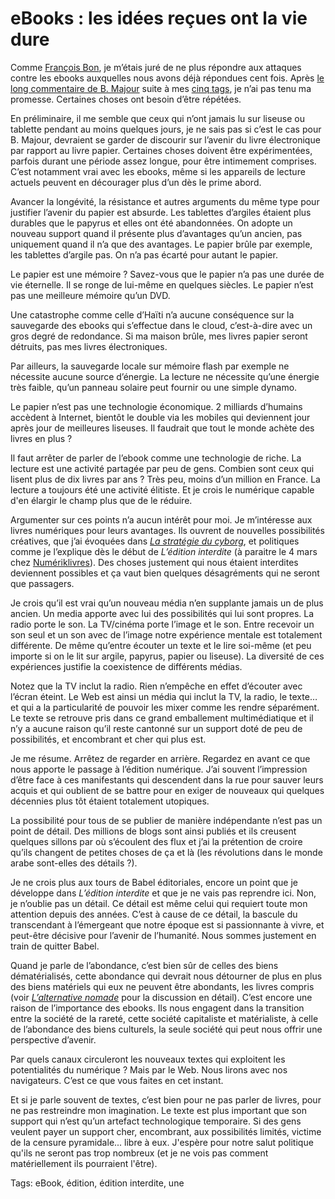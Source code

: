 # eBooks : les idées reçues ont la vie dure

Comme [François Bon](http://www.tierslivre.net/), je m’étais juré de ne plus répondre aux attaques contre les ebooks auxquelles nous avons déjà répondues cent fois. Après [le long commentaire de B. Majour](/2011/02/24/si-des-millions-de-personnes-imitent-alors-nous-changeons-le-monde/#comment-88726) suite à mes [cinq tags](/2011/02/24/si-des-millions-de-personnes-imitent-alors-nous-changeons-le-monde), je n’ai pas tenu ma promesse. Certaines choses ont besoin d’être répétées.

En préliminaire, il me semble que ceux qui n’ont jamais lu sur liseuse ou tablette pendant au moins quelques jours, je ne sais pas si c’est le cas pour B. Majour, devraient se garder de discourir sur l’avenir du livre électronique par rapport au livre papier. Certaines choses doivent être expérimentées, parfois durant une période assez longue, pour être intimement comprises. C’est notamment vrai avec les ebooks, même si les appareils de lecture actuels peuvent en décourager plus d’un dès le prime abord.

Avancer la longévité, la résistance et autres arguments du même type pour justifier l’avenir du papier est absurde. Les tablettes d’argiles étaient plus durables que le papyrus et elles ont été abandonnées. On adopte un nouveau support quand il présente plus d’avantages qu’un ancien, pas uniquement quand il n’a que des avantages. Le papier brûle par exemple, les tablettes d’argile pas. On n’a pas écarté pour autant le papier.

Le papier est une mémoire ? Savez-vous que le papier n’a pas une durée de vie éternelle. Il se ronge de lui-même en quelques siècles. Le papier n’est pas une meilleure mémoire qu’un DVD.

Une catastrophe comme celle d’Haïti n’a aucune conséquence sur la sauvegarde des ebooks qui s’effectue dans le cloud, c’est-à-dire avec un gros degré de redondance. Si ma maison brûle, mes livres papier seront détruits, pas mes livres électroniques.

Par ailleurs, la sauvegarde locale sur mémoire flash par exemple ne nécessite aucune source d’énergie. La lecture ne nécessite qu’une énergie très faible, qu’un panneau solaire peut fournir ou une simple dynamo.

Le papier n’est pas une technologie économique. 2 milliards d’humains accèdent à Internet, bientôt le double via les mobiles qui deviennent jour après jour de meilleures liseuses. Il faudrait que tout le monde achète des livres en plus ?

Il faut arrêter de parler de l’ebook comme une technologie de riche. La lecture est une activité partagée par peu de gens. Combien sont ceux qui lisent plus de dix livres par ans ? Très peu, moins d’un million en France. La lecture a toujours été une activité élitiste. Et je crois le numérique capable d'en élargir le champ plus que de le réduire.

Argumenter sur ces points n’a aucun intérêt pour moi. Je m’intéresse aux livres numériques pour leurs avantages. Ils ouvrent de nouvelles possibilités créatives, que j’ai évoquées dans [*La stratégie du cyborg*](/la-strategie-du-cyborg/), et politiques comme je l’explique dès le début de *L’édition interdite* (à paraitre le 4 mars chez [Numériklivres](http://www.numeriklivres.com/)). Des choses justement qui nous étaient interdites deviennent possibles et ça vaut bien quelques désagréments qui ne seront que passagers.

Je crois qu’il est vrai qu’un nouveau média n’en supplante jamais un de plus ancien. Un media apporte avec lui des possibilités qui lui sont propres. La radio porte le son. La TV/cinéma porte l’image et le son. Entre recevoir un son seul et un son avec de l’image notre expérience mentale est totalement différente. De même qu’entre écouter un texte et le lire soi-même (et peu importe si on le lit sur argile, papyrus, papier ou liseuse). La diversité de ces expériences justifie la coexistence de différents médias.

Notez que la TV inclut la radio. Rien n’empêche en effet d’écouter avec l’écran éteint. Le Web est ainsi un média qui inclut la TV, la radio, le texte… et qui a la particularité de pouvoir les mixer comme les rendre séparément. Le texte se retrouve pris dans ce grand emballement multimédiatique et il n’y a aucune raison qu’il reste cantonné sur un support doté de peu de possibilités, et encombrant et cher qui plus est.

Je me résume. Arrêtez de regarder en arrière. Regardez en avant ce que nous apporte le passage à l’édition numérique. J’ai souvent l’impression d’être face à ces manifestants qui descendent dans la rue pour sauver leurs acquis et qui oublient de se battre pour en exiger de nouveaux qui quelques décennies plus tôt étaient totalement utopiques.

La possibilité pour tous de se publier de manière indépendante n’est pas un point de détail. Des millions de blogs sont ainsi publiés et ils creusent quelques sillons par où s’écoulent des flux et j’ai la prétention de croire qu’ils changent de petites choses de ça et là (les révolutions dans le monde arabe sont-elles des détails ?).

Je ne crois plus aux tours de Babel éditoriales, encore un point que je développe dans *L’édition interdite* et que je ne vais pas reprendre ici. Non, je n’oublie pas un détail. Ce détail est même celui qui requiert toute mon attention depuis des années. C’est à cause de ce détail, la bascule du transcendant à l’émergeant que notre époque est si passionnante à vivre, et peut-être décisive pour l’avenir de l’humanité. Nous sommes justement en train de quitter Babel.

Quand je parle de l’abondance, c’est bien sûr de celles des biens dématérialisés, cette abondance qui devrait nous détourner de plus en plus des biens matériels qui eux ne peuvent être abondants, les livres compris (voir [*L’alternative nomade*](/alternative-nomade/) pour la discussion en détail). C’est encore une raison de l’importance des ebooks. Ils nous engagent dans la transition entre la société de la rareté, cette société capitaliste et matérialiste, à celle de l’abondance des biens culturels, la seule société qui peut nous offrir une perspective d’avenir.

Par quels canaux circuleront les nouveaux textes qui exploitent les potentialités du numérique ? Mais par le Web. Nous lirons avec nos navigateurs. C’est ce que vous faites en cet instant.

Et si je parle souvent de textes, c’est bien pour ne pas parler de livres, pour ne pas restreindre mon imagination. Le texte est plus important que son support qui n’est qu’un artefact technologique temporaire. Si des gens veulent payer un support cher, encombrant, aux possibilités limités, victime de la censure pyramidale... libre à eux. J'espère pour notre salut politique qu'ils ne seront pas trop nombreux (et je ne vois pas comment matériellement ils pourraient l'être).

Tags: eBook, édition, édition interdite, une